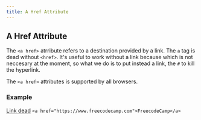 ```yaml
---
title: A Href Attribute
---
```

## A Href Attribute

The `<a href>` atrribute refers to a destination provided by a link. The `a` tag is dead without `<href>`. It's useful to work without a link because which is not neccesary at the moment, so what we do is to put instead a link, the `#` to kill the hyperlink.

The `<a href>` attributes is supported by all browsers.
### Example
<a href="#">Link dead</a>
`<a href="https://www.freecodecamp.com">FreecodeCamp</a>`
